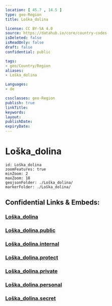 ```yaml
---
location: [ 45.7 , 14.5 ] 
type: geo-Region
title: Loška_dolina

license: CC BY-SA 4.0
source: https://datahub.io/core/country-codes
isDeleted: false
isReadOnly: false
draft: false
confidential: public

tags:
- geo/Country/Region
aliases:
- Loška_dolina

Languages:
- de

cssclasses: geo-Region
publish: true
linkTitle: 
keywords: 
layout: 
publishDate: 
expiryDate: 
---
```


# Loška_dolina

```leaflet
id: Loška_dolina
zoomFeatures: true 
minZoom: 2 
maxZoom: 18
geojsonFolder: ./Loška_dolina/
markerFolder: ./Loška_dolina/
```


## Confidential Links & Embeds: 

### [Loška_dolina](/_Standards/Earth/Continent/Europe/Europe~Central/Slovenia/Regions~Slovenia/Primorsko-notranjska/counties~Primorsko-notranjska/Loška_dolina.md) 

### [Loška_dolina.public](/_public/Earth/Continent/Europe/Europe~Central/Slovenia/Regions~Slovenia/Primorsko-notranjska/counties~Primorsko-notranjska/Loška_dolina.public.md) 

### [Loška_dolina.internal](/_internal/Earth/Continent/Europe/Europe~Central/Slovenia/Regions~Slovenia/Primorsko-notranjska/counties~Primorsko-notranjska/Loška_dolina.internal.md) 

### [Loška_dolina.protect](/_protect/Earth/Continent/Europe/Europe~Central/Slovenia/Regions~Slovenia/Primorsko-notranjska/counties~Primorsko-notranjska/Loška_dolina.protect.md) 

### [Loška_dolina.private](/_private/Earth/Continent/Europe/Europe~Central/Slovenia/Regions~Slovenia/Primorsko-notranjska/counties~Primorsko-notranjska/Loška_dolina.private.md) 

### [Loška_dolina.personal](/_personal/Earth/Continent/Europe/Europe~Central/Slovenia/Regions~Slovenia/Primorsko-notranjska/counties~Primorsko-notranjska/Loška_dolina.personal.md) 

### [Loška_dolina.secret](/_secret/Earth/Continent/Europe/Europe~Central/Slovenia/Regions~Slovenia/Primorsko-notranjska/counties~Primorsko-notranjska/Loška_dolina.secret.md)


